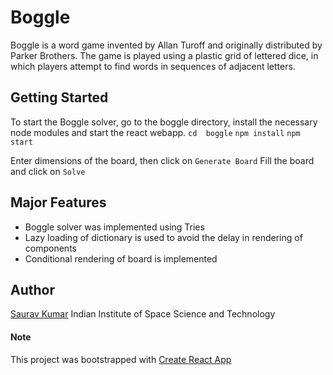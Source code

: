 # Boggle

Boggle is a word game invented by Allan Turoff and originally distributed by Parker Brothers. The game is played using a plastic grid of lettered dice, in which players attempt to find words in sequences of adjacent letters.

## Getting Started

To start the Boggle solver, go to the boggle directory, install the necessary node modules and start the react webapp.
`cd  boggle`
`npm install`
`npm start`

Enter dimensions of the board, then click on `Generate Board`
Fill the board and click on `Solve`

## Major Features

- Boggle solver was implemented using Tries
- Lazy loading of dictionary is used to avoid the delay in rendering of components
- Conditional rendering of board is implemented
## Author

[Saurav Kumar](saurav9878@gmail.com)
Indian Institute of Space Science and Technology

#### Note

This project was bootstrapped with [Create React App](https://github.com/facebook/create-react-app)
